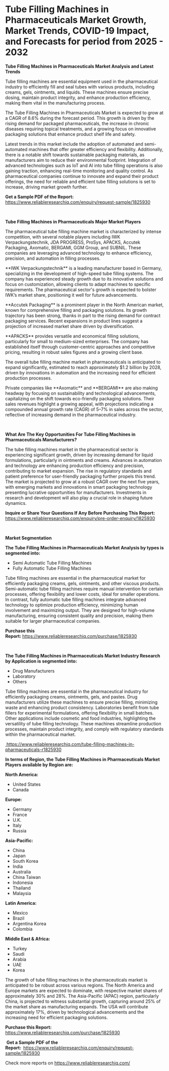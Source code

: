 <p><h1>Tube Filling Machines in Pharmaceuticals Market Growth, Market Trends, COVID-19 Impact, and Forecasts for period from 2025 - 2032</h1></p><p><strong>Tube Filling Machines in Pharmaceuticals Market Analysis and Latest Trends</strong></p>
<p><p>Tube filling machines are essential equipment used in the pharmaceutical industry to efficiently fill and seal tubes with various products, including creams, gels, ointments, and liquids. These machines ensure precise dosing, maintain product integrity, and enhance production efficiency, making them vital in the manufacturing process.</p><p>The Tube Filling Machines in Pharmaceuticals Market is expected to grow at a CAGR of 8.6% during the forecast period. This growth is driven by the rising demand for packaged pharmaceuticals, the increase in chronic diseases requiring topical treatments, and a growing focus on innovative packaging solutions that enhance product shelf life and safety. </p><p>Latest trends in this market include the adoption of automated and semi-automated machines that offer greater efficiency and flexibility. Additionally, there is a notable shift towards sustainable packaging materials, as manufacturers aim to reduce their environmental footprint. Integration of advanced technologies such as IoT and AI into tube filling operations is also gaining traction, enhancing real-time monitoring and quality control. As pharmaceutical companies continue to innovate and expand their product offerings, the need for reliable and efficient tube filling solutions is set to increase, driving market growth further.</p></p>
<p><strong>Get a Sample PDF of the Report:&nbsp;</strong> <a href="https://www.reliableresearchiq.com/enquiry/request-sample/1825930?utm_campaign=2743&utm_medium=2&utm_source=Github&utm_content=ia&utm_term=28022025&utm_id=tube-filling-machines-in-pharmaceuticals">https://www.reliableresearchiq.com/enquiry/request-sample/1825930</a></p>
<p>&nbsp;</p>
<p><strong>Tube Filling Machines in Pharmaceuticals Major Market Players</strong></p>
<p><p>The pharmaceutical tube filling machine market is characterized by intense competition, with several notable players including IWK Verpackungstechnik, JDA PROGRESS, ProSys, APACKS, Accutek Packaging, Axomatic, BERGAMI, GGM Group, and SUBNIL. These companies are leveraging advanced technology to enhance efficiency, precision, and automation in filling processes.</p><p>**IWK Verpackungstechnik** is a leading manufacturer based in Germany, specializing in the development of high-speed tube filling systems. The company has experienced steady growth due to its innovative solutions and focus on customization, allowing clients to adapt machines to specific requirements. The pharmaceutical sector's growth is expected to bolster IWK’s market share, positioning it well for future advancements.</p><p>**Accutek Packaging** is a prominent player in the North American market, known for comprehensive filling and packaging solutions. Its growth trajectory has been strong, thanks in part to the rising demand for contract packaging services. Recent expansions in product lines suggest a projection of increased market share driven by diversification.</p><p>**APACKS** provides versatile and economical filling solutions, particularly for small to medium-sized enterprises. The company has established itself through customer-centric approaches and competitive pricing, resulting in robust sales figures and a growing client base.</p><p>The overall tube filling machine market in pharmaceuticals is anticipated to expand significantly, estimated to reach approximately $1.2 billion by 2028, driven by innovations in automation and the increasing need for efficient production processes. </p><p>Private companies like **Axomatic** and **BERGAMI** are also making headway by focusing on sustainability and technological advancements, capitalizing on the shift towards eco-friendly packaging solutions. Their sales revenues highlight a growing appeal, with projections indicating a compounded annual growth rate (CAGR) of 5–7% in sales across the sector, reflective of increasing demand in the pharmaceutical industry.</p></p>
<p>&nbsp;</p>
<p><strong>What Are The Key Opportunities For Tube Filling Machines in Pharmaceuticals Manufacturers?</strong></p>
<p><p>The tube filling machines market in the pharmaceutical sector is experiencing significant growth, driven by increasing demand for liquid formulations, particularly in ointments and creams. Advances in automation and technology are enhancing production efficiency and precision, contributing to market expansion. The rise in regulatory standards and patient preference for user-friendly packaging further propels this trend. The market is projected to grow at a robust CAGR over the next five years, with emerging markets and innovations in smart packaging technology presenting lucrative opportunities for manufacturers. Investments in research and development will also play a crucial role in shaping future dynamics.</p></p>
<p><strong>Inquire or Share Your Questions If Any Before Purchasing This Report:</strong> <a href="https://www.reliableresearchiq.com/enquiry/pre-order-enquiry/1825930?utm_campaign=2743&utm_medium=2&utm_source=Github&utm_content=ia&utm_term=28022025&utm_id=tube-filling-machines-in-pharmaceuticals">https://www.reliableresearchiq.com/enquiry/pre-order-enquiry/1825930</a></p>
<p>&nbsp;</p>
<p><strong>Market Segmentation</strong></p>
<p><strong>The Tube Filling Machines in Pharmaceuticals Market Analysis by types is segmented into:</strong></p>
<p><ul><li>Semi Automatic Tube Filling Machines</li><li>Fully Automatic Tube Filling Machines</li></ul></p>
<p><p>Tube filling machines are essential in the pharmaceutical market for efficiently packaging creams, gels, ointments, and other viscous products. Semi-automatic tube filling machines require manual intervention for certain processes, offering flexibility and lower costs, ideal for smaller operations. In contrast, fully automatic tube filling machines integrate advanced technology to optimize production efficiency, minimizing human involvement and maximizing output. They are designed for high-volume manufacturing, ensuring consistent quality and precision, making them suitable for larger pharmaceutical companies.</p></p>
<p><strong>Purchase this Report:&nbsp;</strong><a href="https://www.reliableresearchiq.com/purchase/1825930?utm_campaign=2743&utm_medium=2&utm_source=Github&utm_content=ia&utm_term=28022025&utm_id=tube-filling-machines-in-pharmaceuticals">https://www.reliableresearchiq.com/purchase/1825930</a></p>
<p>&nbsp;</p>
<p><strong>The Tube Filling Machines in Pharmaceuticals Market Industry Research by Application is segmented into:</strong></p>
<p><ul><li>Drug Manufacturers</li><li>Laboratory</li><li>Others</li></ul></p>
<p><p>Tube filling machines are essential in the pharmaceutical industry for efficiently packaging creams, ointments, gels, and pastes. Drug manufacturers utilize these machines to ensure precise filling, minimizing waste and enhancing product consistency. Laboratories benefit from tube fillers for experimental formulations, offering flexibility in small batches. Other applications include cosmetic and food industries, highlighting the versatility of tube filling technology. These machines streamline production processes, maintain product integrity, and comply with regulatory standards within the pharmaceutical market.</p></p>
<p><a href="https://www.reliableresearchiq.com/tube-filling-machines-in-pharmaceuticals-r1825930?utm_campaign=2743&utm_medium=2&utm_source=Github&utm_content=ia&utm_term=28022025&utm_id=tube-filling-machines-in-pharmaceuticals">&nbsp;https://www.reliableresearchiq.com/tube-filling-machines-in-pharmaceuticals-r1825930</a></p>
<p><strong>In terms of Region, the Tube Filling Machines in Pharmaceuticals Market Players available by Region are:</strong></p>
<p>
    <p> <strong> North America: </strong>
        <ul>
            <li>United States</li>
            <li>Canada</li>
        </ul>
        </p> 
    <p> <strong> Europe: </strong>
        <ul>
            <li>Germany</li>
            <li>France</li>
            <li>U.K.</li>
            <li>Italy</li>
            <li>Russia</li>
        </ul>
        </p> 
    <p> <strong> Asia-Pacific: </strong>
        <ul>
            <li>China</li>
            <li>Japan</li>
            <li>South Korea</li>
            <li>India</li>
            <li>Australia</li>
            <li>China Taiwan</li>
            <li>Indonesia</li>
            <li>Thailand</li>
            <li>Malaysia</li>
        </ul>
        </p> 
    <p> <strong> Latin America: </strong>
        <ul>
            <li>Mexico</li>
            <li>Brazil</li>
            <li>Argentina Korea</li>
            <li>Colombia</li>
        </ul>
        </p> 
    <p> <strong> Middle East & Africa: </strong>
        <ul>
            <li>Turkey</li>
            <li>Saudi</li>
            <li>Arabia</li>
            <li>UAE</li>
            <li>Korea</li>
        </ul>
    </p>
    </p>
<p><p>The growth of tube filling machines in the pharmaceuticals market is anticipated to be robust across various regions. The North America and Europe markets are expected to dominate, with respective market shares of approximately 30% and 28%. The Asia-Pacific (APAC) region, particularly China, is projected to witness substantial growth, capturing around 25% of the market share as manufacturing expands. The USA will contribute approximately 17%, driven by technological advancements and the increasing need for efficient packaging solutions.</p></p>
<p><strong>Purchase this Report: </strong><a href="https://www.reliableresearchiq.com/purchase/1825930?utm_campaign=2743&utm_medium=2&utm_source=Github&utm_content=ia&utm_term=28022025&utm_id=tube-filling-machines-in-pharmaceuticals">https://www.reliableresearchiq.com/purchase/1825930</a></p>
<p>&nbsp;<strong>Get a Sample PDF of the Report:&nbsp;&nbsp;</strong><a href="https://www.reliableresearchiq.com/enquiry/request-sample/1825930?utm_campaign=2743&utm_medium=2&utm_source=Github&utm_content=ia&utm_term=28022025&utm_id=tube-filling-machines-in-pharmaceuticals">https://www.reliableresearchiq.com/enquiry/request-sample/1825930</a></p>
<p><strong></strong></p>
<p>Check more reports on <a href="https://www.reliableresearchiq.com/?utm_campaign=2743&utm_medium=2&utm_source=Github&utm_content=ia&utm_term=28022025&utm_id=tube-filling-machines-in-pharmaceuticals">https://www.reliableresearchiq.com/</a></p>